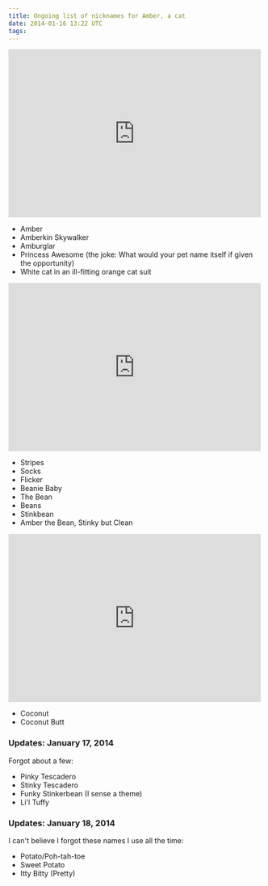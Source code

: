 ```yaml
---
title: Ongoing list of nicknames for Amber, a cat
date: 2014-01-16 13:22 UTC
tags:
---
```


<iframe src="https://www.flickr.com/photos/rockchalk/2598945266/player/9fdf1a7113" height="333" width="500"  frameborder="0" allowfullscreen webkitallowfullscreen mozallowfullscreen oallowfullscreen msallowfullscreen></iframe>

- Amber
- Amberkin Skywalker
- Amburglar
- Princess Awesome (the joke: What would your pet name itself if given the opportunity)
- White cat in an ill-fitting orange cat suit

<iframe src="https://www.flickr.com/photos/rockchalk/2237621885/player/c5bd2acd29" height="333" width="500"  frameborder="0" allowfullscreen webkitallowfullscreen mozallowfullscreen oallowfullscreen msallowfullscreen></iframe>

- Stripes
- Socks
- Flicker
- Beanie Baby
- The Bean
- Beans
- Stinkbean
- Amber the Bean, Stinky but Clean

<iframe src="https://www.flickr.com/photos/rockchalk/1425149687/player/5f9a801938" height="333" width="500"  frameborder="0" allowfullscreen webkitallowfullscreen mozallowfullscreen oallowfullscreen msallowfullscreen></iframe>

- Coconut
- Coconut Butt

### Updates: January 17, 2014

Forgot about a few:

- Pinky Tescadero
- Stinky Tescadero
- Funky Stinkerbean (I sense a theme)
- Li'l Tuffy

### Updates: January 18, 2014

I can't believe I forgot these names I use all the time:

- Potato/Poh-tah-toe
- Sweet Potato
- Itty Bitty (Pretty)
